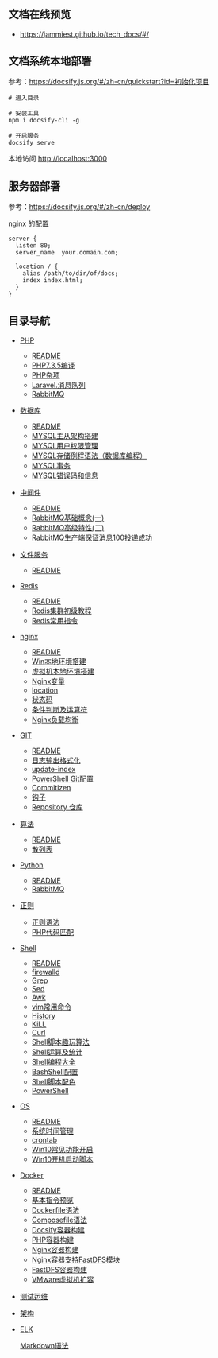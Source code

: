 #

## 文档在线预览

 - <https://jammiest.github.io/tech_docs/#/>


## 文档系统本地部署

参考：<https://docsify.js.org/#/zh-cn/quickstart?id=初始化项目>

```shell
# 进入目录

# 安装工具
npm i docsify-cli -g

# 开启服务
docsify serve
```

本地访问 <http://localhost:3000>

## 服务器部署

参考：<https://docsify.js.org/#/zh-cn/deploy>

nginx 的配置

```nginx
server {
  listen 80;
  server_name  your.domain.com;

  location / {
    alias /path/to/dir/of/docs;
    index index.html;
  }
}
```


## 目录导航

- [PHP](person/PHP/README.md)
  - [README](person/PHP/README.md)
  - [PHP7.3.5编译](person/PHP/PHP7.3.5编译.md)
  - [PHP杂项](person/PHP/PHP杂项.md)
  - [Laravel.消息队列](person/PHP/Laravel.消息队列.md)
  - [RabbitMQ](person/PHP/RabbitMQ.md)
  
- [数据库](person/数据库/README.md)
  - [README](person/数据库/README.md)
  - [MYSQL主从架构搭建](person/数据库/MYSQL主从架构搭建.md)
  - [MYSQL用户权限管理](person/数据库/MYSQL用户权限管理-grant.md)
  - [MYSQL存储例程语法（数据库编程）](person/数据库/MYSQL存储例程语法.md)
  - [MYSQL事务](person/数据库/MYSQL事务.md)
  - [MYSQL错误码和信息](person/数据库/MYSQL错误码和信息.md)
  
- [中间件](person/中间件/README.md)
  - [README](person/中间件/README.md)
  - [RabbitMQ基础概念(一)](person/中间件/RabbitMQ基础概念\(一\).md)
  - [RabbitMQ高级特性(二)](person/中间件/RabbitMQ高级特性\(二\).md)
  - [RabbitMQ生产端保证消息100投递成功](person/中间件/RabbitMQ生产端保证消息100投递成功.md)
  
- [文件服务](person/文件服务/README.md)
  
  - [README](person/Redis/README.md)
  
- [Redis](person/Redis/README.md)
  - [README](person/Redis/README.md)
  - [Redis集群初级教程](person/Redis/Redis集群初级教程.md)
  - [Redis常用指令](person/Redis/Redis常用指令.md)
  
- [nginx](person/nginx/README.md)
  - [README](person/nginx/README.md)
  - [Win本地环境搭建](person/nginx/Win本地环境搭建.md)
  - [虚拟机本地环境搭建](person/nginx/虚拟机本地环境搭建.md)
  - [Nginx变量](person/nginx/Nginx变量.md)
  - [location](person/nginx/location.md)
  - [状态码](person/nginx/状态码.md)
  - [条件判断及运算符](person/nginx/条件判断及运算符.md)
  - [Nginx负载均衡](person/nginx/Nginx负载均衡.md)
  
- [GIT](person/GIT/README.md)
  - [README](person/GIT/README.md)
  - [日志输出格式化](person/GIT/日志输出格式化.md)
  - [update-index](person/GIT/update-index.md)
  - [PowerShell Git配置](person/GIT/PowerShell.md)
  - [Commitizen](person/GIT/Commitizen.md)
  - [钩子](person/GIT/钩子.md)
  - [Repository 仓库](person/GIT/Repository（仓库）.md)
  
- [算法](person/Algorithm/README.md)
  - [README](person/Algorithm/README.md)
  - [散列表](person/Algorithm/Hash.md)
  
- [Python](person/Python/README.md)
  - [README](person/Python/README.md)
  - [RabbitMQ](person/Python/RabbitMQ.md)

- [正则](person/正则/README.md)
  - [正则语法](person/正则/正则语法.md)
  - [PHP代码匹配](person/正则/PHP代码查询匹配.md)

- [Shell](person/Shell/README.md)
  - [README](person/Shell/README.md)
  - [firewalld](person/Shell/防火墙.md)
  - [Grep](person/Shell/Grep.md)
  - [Sed](person/Shell/Sed.md)
  - [Awk](person/Shell/Awk.md)
  - [vim常用命令](person/Shell/vim常用命令.md)
  - [History](person/Shell/History.md)
  - [KiLL](person/Shell/Kill&Killall.md)
  - [Curl](person/Shell/Curl.md)
  - [Shell脚本趣玩算法](person/Shell/Shell脚本趣玩算法.md)
  - [Shell运算及统计](person/Shell/Shell运算及统计.md)
  - [Shell编程大全](person/Shell/Shell编程大全.md)
  - [BashShell配置](person/Shell/BashShell配置.md)
  - [Shell脚本配色](person/Shell/Shell脚本配色.md)
  - [PowerShell](person/Shell/PowerShell.md)

- [OS](person/OS/README.md)
  - [README](person/OS/Linux/README.md)
  - [系统时间管理](person/OS/Linux/系统时间管理.md)
  - [crontab](person/Linux/OS/crontab.md)
  - [Win10常见功能开启](person/Win/Win10常见功能开启.md)
  - [Win10开机启动脚本](person/Win/Win10开机启动脚本.md)

- [Docker](person/Docker/README.md)
  - [README](person/Docker/README.md)
  - [基本指令预览](person/Docker/基本指令预览.md)
  - [Dockerfile语法](person/Docker/Dockerfile语法.md)
  - [Composefile语法](person/Docker/Composefile语法.md)
  - [Docsify容器构建](person/Docker/Docsify容器构建.md)
  - [PHP容器构建](person/Docker/PHP容器构建.md)
  - [Nginx容器构建](person/Docker/Nginx容器构建.md)
  - [Nginx容器支持FastDFS模块](person/Docker/Nginx容器支持FastDFS模块.md)
  - [FastDFS容器构建](person/Docker/FastDFS容器构建.md)
  - [VMware虚拟机扩容](person/Docker/VMware/VMware扩容.md)

- [测试运维](person/测试运维/README.md)

- [架构](person/架构/README.md)

- [ELK](person/ELK/README.md)
  
  
  
  [Markdown语法](person/ELK/markdown.md)
  
  

